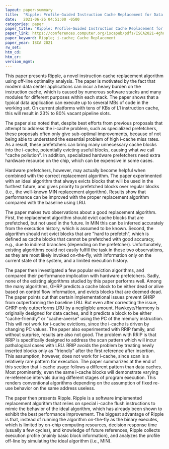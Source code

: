 ```yaml
---
layout: paper-summary
title:  "Ripple: Profile-Guided Instruction Cache Replacement for Data Center Applications"
date:   2021-06-26 04:51:00 -0500
categories: paper
paper_title: "Ripple: Profile-Guided Instruction Cache Replacement for Data Center Applications"
paper_link: https://conferences.computer.org/iscapub/pdfs/ISCA2021-4ghucdBnCWYB7ES2Pe4YdT/333300a734/333300a734.pdf
paper_keyword: Ripple; i-cache; Cache Replacement
paper_year: ISCA 2021
rw_set:
htm_cd:
htm_cr:
version_mgmt:
---
```


This paper presents Ripple, a novel instruction cache replacement algorithm using off-line optimality analysis.
The paper is motivated by the fact that modern data center applications can incur a heavy burden on the instruction
cache, which is caused by numerous software stacks and many modules for different purposes within each stack.
The paper shows that a typical data application can execute up to several MBs of code in the working set.
On current platforms with tens of KBs of L1 instruction cache, this will result in 23% to 80% vacant pipeline slots.

The paper also noted that, despite best efforts from previous proposals that attempt to address the i-cache problem,
such as specialized prefetchers, these proposals often only give sub-optimal improvements, because of not being
able to understand the essential problem of high i-cache miss rates.
As a result, these prefetchers can bring many unnecessary cache blocks into the i-cache, potentially evicting
useful blocks, causing what we call "cache pollution". 
In addition, specialized hardware prefetchers need extra hardware resource on the chip, which can be expensive 
in some cases.

Hardware prefetchers, however, may actually become helpful when combined with the correct replacement algorithm.
The paper experimented with an ideal algorithm that always evicts blocks that will be used in the furthest future,
and gives priority to prefetched blocks over regular blocks (i.e., the well-known MIN replacement algorithm). 
Results show that performance can be improved with the proper replacement algorithm compared with the baseline
using LRU.

The paper makes two observations about a good replacement algorithm. 
First, the replacement algorithm should evict cache blocks that are prefetched, but not used in the future. In
MIN this can be inferred accurately from the execution history, which is assumed to be known.
Second, the algorithm should not evict blocks that are "hard to prefetch", which is defined as cache blocks
that cannot be prefetched with good accuracy, e.g., due to indirect branches (depending on the prefetcher).
Unfortunately, existing algorithms could not easily fulfill the task in these two observations, as they are 
most likely invoked on-the-fly, with information only on the current state of the system, and a limited execution 
history.

The paper then investigated a few popular eviction algorithms, and compared their performance implication with hardware 
prefetchers. Sadly, none of the existing algorithms studied by this paper performs well.
Among the many algorithms, GHRP predicts a cache block to be either dead or alive based on control flow information,
and evicts blocks that are deemed dead. The paper points out that certain implementational issues prevent GHRP
from outperforming the baseline LRU. But even after correcting the issue, GHRP only outperforms LRU by a negligible 
amount.
Hawkeye/Harmony is originally designed for data caches, and it predicts a block to be either "cache-friendly" or
"cache-averse" using the PC of the memory instruction. This will not work for i-cache evictions, since the 
i-cache is driven by changing PC values.
The paper also experimented with RRIP family, and without surprise, results are also not good. The problem with 
RRIP is that RRIP is specifically designed to address the scan pattern which will incur pathological cases with LRU.
RRIP avoids the problem by treating newly inserted blocks only as "friendly" after the first reference after insertion.
This assumption, however, does not work for i-cache, since scan is a relatively rare pattern for execution.
The paper summarizes at the end of this section that i-cache usage follows a different pattern than data caches.
Most prominently, even the same i-cache blocks will demonstrate varying re-reference intervals during different
stages of program execution. This renders conventional algorithms depending on the assumption of fixed re-use 
behavior on the same address useless.

The paper then presents Ripple. Ripple is a software implemented replacement algorithm that relies on special
i-cache flush instructions to mimic the behavior of the ideal algorithm, which has already been shown to exhibit
the best performance improvement.
The biggest advantage of Ripple is that, instead of running the algorithm on-the-fly as the binary executes,
which is limited by on-chip computing resources, decision response time (usually a few cycles), and knowledge of 
future references, Ripple collects execution profile (mainly basic block information), and analyzes the profile
off-line by simulating the ideal algorithm (i.e., MIN).
